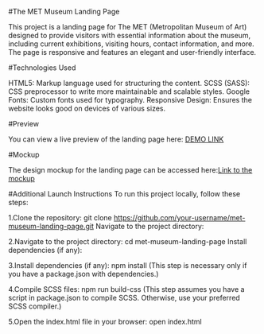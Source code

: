 #The MET Museum Landing Page

This project is a landing page for The MET (Metropolitan Museum of Art) designed to provide visitors with essential information about the museum, including current exhibitions, visiting hours, contact information, and more. The page is responsive and features an elegant and user-friendly interface.

#Technologies Used

HTML5: Markup language used for structuring the content.
SCSS (SASS): CSS preprocessor to write more maintainable and scalable styles.
Google Fonts: Custom fonts used for typography.
Responsive Design: Ensures the website looks good on devices of various sizes.

#Preview

You can view a live preview of the landing page here: [DEMO LINK](https://romano3git.github.io/met_landing_page/)

#Mockup

The design mockup for the landing page can be accessed here:[Link to the mockup](https://www.figma.com/design/lSR1m42L9YwzQwzzxKwHpw/THE-MET)

#Additional Launch Instructions
To run this project locally, follow these steps:

1.Clone the repository:
git clone https://github.com/your-username/met-museum-landing-page.git
Navigate to the project directory:

2.Navigate to the project directory:
cd met-museum-landing-page
Install dependencies (if any):

3.Install dependencies (if any):
npm install
(This step is necessary only if you have a package.json with dependencies.)

4.Compile SCSS files:
npm run build-css
(This step assumes you have a script in package.json to compile SCSS. Otherwise, use your preferred SCSS compiler.)

5.Open the index.html file in your browser:
open index.html


